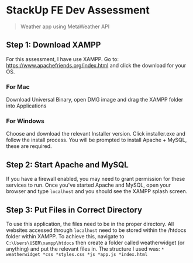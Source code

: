 # StackUp FE Dev Assessment
> Weather app using MetaWeather API

## Step 1: Download XAMPP
For this assessment, I have use XAMPP.
Go to: https://www.apachefriends.org/index.html and click the download for your OS.

### For Mac
Download Universal Binary, open DMG image and drag the XAMPP folder into Applications

### For Windows
Choose and download the relevant Installer version.
Click installer.exe and follow the install process. You will be prompted to install Apache + MySQL, these are required.

## Step 2: Start Apache and MySQL
If you have a firewall enabled, you may need to grant permission for these services to run.
Once you've started Apache and MySQL, open your browser and type `localhost` and you should see the XAMPP splash screen.

## Step 3: Put Files in Correct Directory
To use this application, the files need to be in the proper directory. All websites accessed through `localhost` need to be stored within the /htdocs folder within XAMPP.
To achieve this, navigate to `C:\Users\USER\xampp\htdocs` then create a folder called weatherwidget (or anything) and put the relevant files in. The structure I used was:
` * weatherwidget
    *css
      *styles.css
    *js
      *app.js
    *index.html
`
